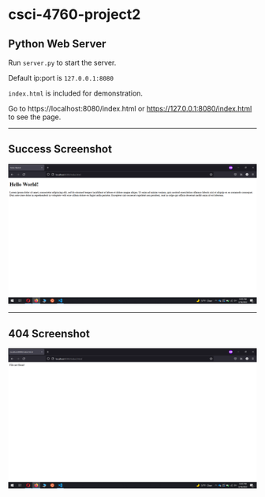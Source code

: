 # csci-4760-project2
## Python Web Server

Run `server.py` to start the server.

Default ip:port is `127.0.0.1:8080`

`index.html` is included for demonstration.

Go to https://localhost:8080/index.html or https://127.0.0.1:8080/index.html to see the page.
***
## Success Screenshot
![success screenshot](success.png "Sucess Screenshot")
***
## 404 Screenshot
![404 screenshot](failure.png "404 Screenshot")
